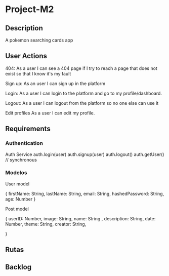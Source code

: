 # Project-M2

## Description 

A pokemon searching cards app

## User Actions

404: As a user I can see a 404 page if I try to reach a page that does not exist so that I know it's my fault

Sign up: As an user I can sign up in the platform

Login: As a user I can login to the platform and go to my profile/dashboard.

Logout: As a user I can logout from the platform so no one else can use it

Edit profiles As a user I can edit my profile.

## Requirements
### Authentication
Auth Service
auth.login(user)
auth.signup(user)
auth.logout()
auth.getUser() // synchronous

### Modelos
User model​

{
    firstName: String,
    lastName: String,
    email: String,
    hashedPassword: String,
    age: Number
}

Post model
​

{ 
	userID: Number,
	image: String,
	name: String ,
	description: String,
	date: Number,
	theme: String,
	creator: String,

}


## Rutas



## Backlog




